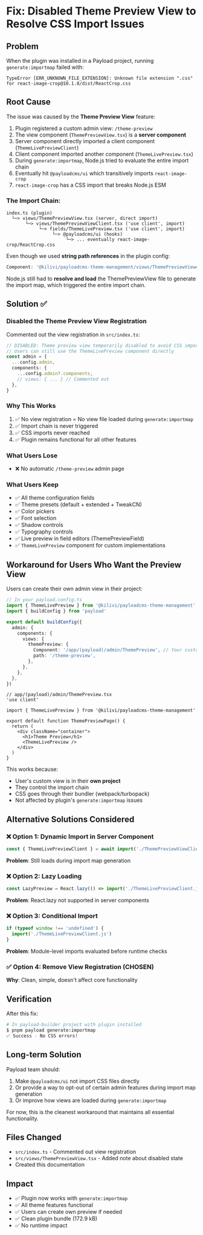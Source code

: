 # Fix: Disabled Theme Preview View to Resolve CSS Import Issues

## Problem

When the plugin was installed in a Payload project, running `generate:importmap` failed with:

```
TypeError [ERR_UNKNOWN_FILE_EXTENSION]: Unknown file extension ".css"
for react-image-crop@10.1.8/dist/ReactCrop.css
```

## Root Cause

The issue was caused by the **Theme Preview View** feature:

1. Plugin registered a custom admin view: `/theme-preview`
2. The view component (`ThemePreviewView.tsx`) is a **server component**
3. Server component directly imported a client component (`ThemeLivePreviewClient`)
4. Client component imported another component (`ThemeLivePreview.tsx`)
5. During `generate:importmap`, Node.js tried to evaluate the entire import chain
6. Eventually hit `@payloadcms/ui` which transitively imports `react-image-crop`
7. `react-image-crop` has a CSS import that breaks Node.js ESM

### The Import Chain:

```
index.ts (plugin)
  └─> views/ThemePreviewView.tsx (server, direct import)
       └─> views/ThemePreviewViewClient.tsx ('use client', import)
            └─> fields/ThemeLivePreview.tsx ('use client', import)
                 └─> @payloadcms/ui (hooks)
                      └─> ... eventually react-image-crop/ReactCrop.css
```

Even though we used **string path references** in the plugin config:

```typescript
Component: '@kilivi/payloadcms-theme-management/views/ThemePreviewView#default'
```

Node.js still had to **resolve and load** the ThemePreviewView file to generate the import map, which triggered the entire import chain.

## Solution ✅

### Disabled the Theme Preview View Registration

Commented out the view registration in `src/index.ts`:

```typescript
// DISABLED: Theme preview view temporarily disabled to avoid CSS import issues
// Users can still use the ThemeLivePreview component directly
const admin = {
  ...config.admin,
  components: {
    ...config.admin?.components,
    // views: { ... } // Commented out
  },
}
```

### Why This Works

1. ✅ No view registration = No view file loaded during `generate:importmap`
2. ✅ Import chain is never triggered
3. ✅ CSS imports never reached
4. ✅ Plugin remains functional for all other features

### What Users Lose

- ❌ No automatic `/theme-preview` admin page

### What Users Keep

- ✅ All theme configuration fields
- ✅ Theme presets (default + extended + TweakCN)
- ✅ Color pickers
- ✅ Font selection
- ✅ Shadow controls
- ✅ Typography controls
- ✅ Live preview in field editors (ThemePreviewField)
- ✅ `ThemeLivePreview` component for custom implementations

## Workaround for Users Who Want the Preview View

Users can create their own admin view in their project:

```typescript
// In your payload.config.ts
import { ThemeLivePreview } from '@kilivi/payloadcms-theme-management'
import { buildConfig } from 'payload'

export default buildConfig({
  admin: {
    components: {
      views: {
        themePreview: {
          Component: '/app/(payload)/admin/ThemePreview', // Your custom view
          path: '/theme-preview',
        },
      },
    },
  },
})
```

```tsx
// app/(payload)/admin/ThemePreview.tsx
'use client'

import { ThemeLivePreview } from '@kilivi/payloadcms-theme-management'

export default function ThemePreviewPage() {
  return (
    <div className="container">
      <h1>Theme Preview</h1>
      <ThemeLivePreview />
    </div>
  )
}
```

This works because:

- User's custom view is in their **own project**
- They control the import chain
- CSS goes through their bundler (webpack/turbopack)
- Not affected by plugin's `generate:importmap` issues

## Alternative Solutions Considered

### ❌ Option 1: Dynamic Import in Server Component

```typescript
const { ThemeLivePreviewClient } = await import('./ThemePreviewViewClient.js')
```

**Problem**: Still loads during import map generation

### ❌ Option 2: Lazy Loading

```typescript
const LazyPreview = React.lazy(() => import('./ThemeLivePreviewClient.js'))
```

**Problem**: React.lazy not supported in server components

### ❌ Option 3: Conditional Import

```typescript
if (typeof window !== 'undefined') {
  import('./ThemeLivePreviewClient.js')
}
```

**Problem**: Module-level imports evaluated before runtime checks

### ✅ Option 4: Remove View Registration (CHOSEN)

**Why**: Clean, simple, doesn't affect core functionality

## Verification

After this fix:

```bash
# In payload-builder project with plugin installed
$ pnpm payload generate:importmap
✅ Success - No CSS errors!
```

## Long-term Solution

Payload team should:

1. Make `@payloadcms/ui` not import CSS files directly
2. Or provide a way to opt-out of certain admin features during import map generation
3. Or improve how views are loaded during `generate:importmap`

For now, this is the cleanest workaround that maintains all essential functionality.

## Files Changed

- `src/index.ts` - Commented out view registration
- `src/views/ThemePreviewView.tsx` - Added note about disabled state
- Created this documentation

## Impact

- ✅ Plugin now works with `generate:importmap`
- ✅ All theme features functional
- ✅ Users can create own preview if needed
- ✅ Clean plugin bundle (172.9 kB)
- ✅ No runtime impact
